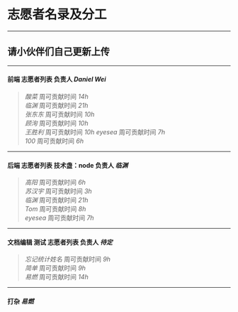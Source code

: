 # 志愿者名录及分工  
******  
##  请小伙伴们自己更新上传  
******  
#### **前端** 志愿者列表 负责人 *Daniel Wei*  
> *酸菜* 周可贡献时间 *14h*  
> *临渊* 周可贡献时间 *21h*  
> *张东东* 周可贡献时间 *10h*  
> *顾洵* 周可贡献时间 *10h*  
> *王胜利* 周可贡献时间 *10h*
> *eyesea* 周可贡献时间 *7h*  
> *100* 周可贡献时间 *6h*  
  
  
******  
#### **后端** 志愿者列表 技术盏：**node** 负责人 *临渊*  
> *高阳* 周可贡献时间 *6h*  
> *苏汉宇* 周可贡献时间 *3h*  
> *临渊* 周可贡献时间 *21h*  
> *Tom* 周可贡献时间 *8h*  
> *eyesea* 周可贡献时间 *7h*  
  
  
  
  
  
******  
#### **文档编辑 测试** 志愿者列表 负责人 *待定*  
> *忘记统计姓名* 周可贡献时间 *9h*  
> *简单* 周可贡献时间 *9h*  
> *易燃* 周可贡献时间 *14h*  
  
  
  
******  
#### **打杂** *易燃*  
